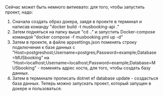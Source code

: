 Сейчас может быть немного витиевато:
для того, чтобы запустить проект, надо:
1. Сначала создать образ докера, заядя в проекте в терминал и написав команду "docker build -t musbooking-api ."
2. Затем подняться на папку выше "cd .." и запустить Docker-compose командой "docker compose -f musbooking.yml up -d"
3. Затем в проекте, в файле appsettings.json поменять строку подключения к базе данных с "Host=postgreshost;Username=postgres;Password=example;Database=MUSbooking" на "Host=localhost;Username=localhost;Password=example;Database=MUSbooking" - поменять адрес хоста, для того, чтобы создать базу данных.
4. Затем в терминале прописать dotnet ef database update - создасться база данных.
Теперь можно запускать проект, который запущен в докере и пользоваться.